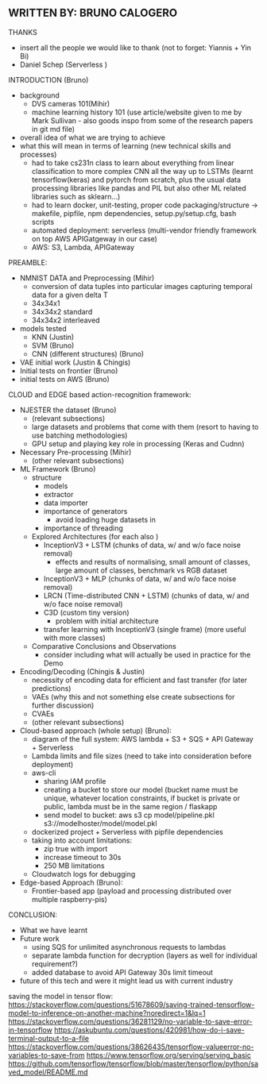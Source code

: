 ## WRITTEN BY: BRUNO CALOGERO

THANKS
* insert all the people we would like to thank (not to forget: Yiannis + Yin Bi)
* Daniel Schep (Serverless )


INTRODUCTION (Bruno)
* background
    * DVS cameras 101(Mihir)
    * machine learning history 101 (use article/website given to me by Mark Sullivan - also goods inspo from some of the research papers in git md file)
* overall idea of what we are trying to achieve
* what this will mean in terms of learning (new technical skills and processes)
    * had to take cs231n class to learn about everything from linear classification to more complex CNN all the way up to LSTMs (learnt tensorflow(keras) and pytorch from scratch, plus the usual data processing libraries like pandas and PIL but also other ML related libraries such as sklearn...)
    * had to learn docker, unit-testing, proper code packaging/structure -> makefile, pipfile, npm dependencies, setup.py/setup.cfg, bash scripts
    * automated deployment: serverless (multi-vendor friendly framework on top AWS APIGatgeway in our case)
    * AWS: S3, Lambda, APIGateway


PREAMBLE:
*  NMNIST DATA and Preprocessing (Mihir)
    * conversion of data tuples into particular images capturing temporal data for a given delta T
    * 34x34x1
    * 34x34x2 standard
    * 34x34x2 interleaved
* models tested
    * KNN (Justin)
    * SVM (Bruno)
    * CNN (different structures) (Bruno)
* VAE initial work (Justin & Chingis)
* Initial tests on frontier (Bruno)
* initial tests on AWS (Bruno)


CLOUD and EDGE based action-recognition framework:
* NJESTER the dataset (Bruno)
    * (relevant subsections)
    * large datasets and problems that come with them (resort to having to use batching methodologies)
    * GPU setup and playing key role in processing (Keras and Cudnn)
* Necessary Pre-processing (Mihir)
    * (other relevant subsections)
* ML Framework (Bruno)
    * structure
        * models
        * extractor
        * data importer
        * importance of generators
            * avoid loading huge datasets in
        * importance of threading
    * Explored Architectures (for each also  )
        * InceptionV3 + LSTM (chunks of data, w/ and w/o face noise removal)
            * effects and results of normalising, small amount of classes, large amount of classes, benchmark vs RGB dataset
        * InceptionV3 + MLP (chunks of data, w/ and w/o face noise removal)
        * LRCN (Time-distributed CNN + LSTM) (chunks of data, w/ and w/o face noise removal)
        * C3D (custom tiny version)
            * problem with initial architecture
        * transfer learning with InceptionV3 (single frame) (more useful with more classes)
    * Comparative Conclusions and Observations
        * consider including what will actually be used in practice for the Demo
* Encoding/Decoding (Chingis & Justin)
    * necessity of encoding data for efficient and fast transfer (for later predictions)
    * VAEs (why this and not something else create subsections for further discussion)
    * CVAEs
    * (other relevant subsections)
* Cloud-based approach (whole setup) (Bruno):
    * diagram of the full system: AWS lambda + S3 + SQS + API Gateway + Serverless
    * Lambda limits and file sizes (need to take into consideration before deployment)
    * aws-cli
        * sharing IAM profile
        * creating a bucket to store our model (bucket name must be unique, whatever location constraints, if bucket is private or public, lambda must be in the same region / flaskapp
        * send model to bucket: aws s3 cp model/pipeline.pkl s3://modelhoster/model/model.pkl
    * dockerized project + Serverless with pipfile dependencies
    * taking into account limitations:
        * zip true with import
        * increase timeout to 30s
        * 250 MB limitations
    * Cloudwatch logs for debugging
* Edge-based Approach (Bruno):
    * Frontier-based app (payload and processing distributed over multiple raspberry-pis)



CONCLUSION:
* What we have learnt
* Future work
    * using SQS for unlimited asynchronous requests to lambdas
    * separate lambda function for decryption (layers as well for individual requirement?)
    * added database to avoid API Gateway 30s limit timeout
* future of this tech and were it might lead us with current industry


saving the model in tensor flow: https://stackoverflow.com/questions/51678609/saving-trained-tensorflow-model-to-inference-on-another-machine?noredirect=1&lq=1
https://stackoverflow.com/questions/36281129/no-variable-to-save-error-in-tensorflow
https://askubuntu.com/questions/420981/how-do-i-save-terminal-output-to-a-file
https://stackoverflow.com/questions/38626435/tensorflow-valueerror-no-variables-to-save-from
https://www.tensorflow.org/serving/serving_basic
https://github.com/tensorflow/tensorflow/blob/master/tensorflow/python/saved_model/README.md
